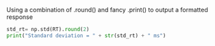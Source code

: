 Using a combination of .round() and fancy .print() to output a formatted response


```python
std_rt= np.std(RT).round(2)
print("Standard deviation = " + str(std_rt) + " ms")
```
